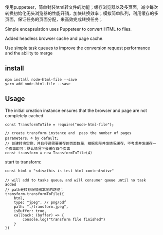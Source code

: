 使用puppeteer，简单封装html转文件的功能；缓存浏览器以及多页面，减少每次转换初始化无头浏览器的性能开销，加快转换效率；模拟简单队列，利用缓存的多页面，保证任务的页面分配，来高效完成转换任务；

Simple encapsulation uses Puppeteer to convert HTML to files.

Added headless browser cache and page cache.

Use simple task queues to improve the conversion request performance and the ability to merge

## install

    npm install node-html-file --save
    yarn add node-html-file --save
## Usage

The initial creation instance ensures that the browser and page are not completely cached

    const TransformToTile = require("node-html-file");

    // create transform instance and  pass the number of pages  parameters，4 by default;
    // 创建转换实例，并且传递需要缓存的页面数量，根据实际并发情况缓存，不考虑并发缓存一个页面即可；默认情况下会缓存四个页面
    const transform = new TransformToTile(4)

start to transform:

    const html = "<div>this is test html content<div>"

    // will add to tasks queue，and will consumer queue until no task added
    // path是转存服务器本地的路径；
    transform.transformToFile({
        html,
        type: "jpeg", // png/pdf
        path: "./transform.jpeg",
        isBuffer: true,
        callback: (buffer) => {
            console.log("transform file finished")
        }
    })